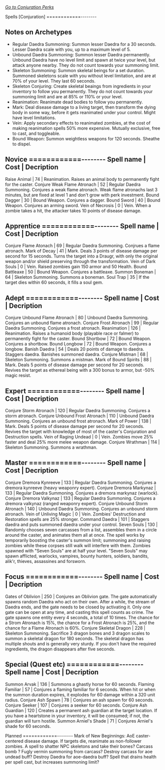 _[Go to Conjuration Perks](../conjuration.md)_

Spells [Conjuration]
============--------

Notes on Archetypes
--------------------

- Regular Daedra Summoning:	Summon lesser Daedra for a 30 seconds. Lesser Daedra scale with you, up to a maximum level of 5.
- Unbound Daedra Summoning:	Summon lesser Daedra permanently. Unbound Daedra have no level limit and spawn at twice your level, but attack anyone nearby. They do not count towards your summoning limit.
- Skeleton Summoning:		Summon skeletal beings for a set duration. Summoned skeletons scale with you without level limitation, and are at 70% of your level. They last 60 seconds.
- Skeleton Conjuring:		Create skeletal beaings from ingredients in your inventory to follow you permanently. They do not count towards your summoning limit and are at 85% or 110% or your level.
- Reanimation:				Reanimate dead bodies to follow you permanently.
- Mark:						Deal disease damage to a living target, then transform the dying body in some way, before it gets reanimated under your control. Might have level limitations.
- Vein:						Apply secondary effects to reanimated zombies, at the cost of making reanimation spells 50% more expensive. Mutually exclusive, free to cast, and toggleable.
- Bound Weapon:				Summon weightless weapons for 120 seconds. Sheathe to dispel.


Novice
============--------
Spell name 		|	Cost	|	Decription
------------------------------------------
Raise Animal				| 74	| Reanimation. Raises an animal body to permanently fight for the caster.
Conjure Weak Flame Atronach	| 52	| Regular Daedra Summoning. Conjures a weak flame atronach. Weak flame atronachs last 3 minutes, but are fixed at level 1 and don't grow with perk investment.
Bound Dagger				| 30	| Bound Weapon. Conjures a dagger.
Bound Sword					| 40	| Bound Weapon. Conjures an arming sword.
Vein of Necrosis			| 0		| Vein. When a zombie takes a hit, the attacker takes 10 points of disease damage.


Apprentice
============--------
Spell name 		|	Cost	|	Decription
------------------------------------------
Conjure Flame Atonach	| 69	| Regular Daedra Summoning. Conjrues a flame atronach.
Mark of Decay			| 41	| Mark. Deals 3 points of disease damage per second for 15 seconds. Turns the target into a Draugr, with only the original weapon and/or shield preserving through the transformation.
Vein of Dark Souls		| 0		| Vein. Raised zombies gain 150 armor and 50 Health.
Bound Battleaxe			| 50	| Bound Weapon. Conjures a battleaxe.
Summon Boneman			| 64	| Skeleton Summoning. Summons a boneman.
Soul Trap				| 35	| If the target dies within 60 seconds, it fills a soul gem.


Adept
============--------
Spell name 		|	Cost	|	Decription
------------------------------------------
Conjure Unbound Flame Atronach	| 80	| Unbound Daedra Summoning. Conjures an unbound flame atronach.
Conjure Frost Atronach			| 99	| Regular Daedra Summoning. Conjures a frost atronach.
Reanimation						| 126	| Reanimation. Raises a humanoid body (playable race or falmer) to permanently fight for the caster.
Bound Shortbow					| 72	| Bound Weapon. Conjures a shortbow.
Bound Longbow					| 72	| Bound Weapon. Conjures a longbow.
Banish Daedra					| 54	| Deals 20 points of damage to daedra. Staggers daedra. Banishes summoned daedra.
Conjure Mistman					| 68	| Skeleton Summoning. Summons a mistman.
Mark of Bound Spirits			| 88	| Mark. Deals 5 points of disease damage per second for 20 seconds. Revives the target as ethereal being with a 300 bonus to armor, but -50% magic resist.


Expert
============--------
Spell name 		|	Cost	|	Decription
------------------------------------------
Conjure Storm Atronach			| 120	| Regular Daedra Summoning. Conjures a storm atronach.
Conjure Unbound Frost Atronach	| 110	| Unbound Daedra Summoning. Conjures an unbound frost atronach.
Mark of Power					| 138	| Mark. Deals 5 points of disease damage per second for 20 seconds. Revives the target with knowledge of most of the caster's Conjuration and Destruction spells.
Vein of Raging Undead			| 0		| Vein. Zombies move 25% faster and deal 25% more melee weapon damage.
Conjure Wrathman				| 114	| Skeleton Summoning. Summons a wrathman.

Master
============--------
Spell name 		|	Cost	|	Decription
------------------------------------------
Conjure Dremora Kynreeve		| 133	| Regular Daedra Summoning. Conjures a dremora kynreeve (heavy weaponry expert). 
Conjure Dremora Markynaz		| 133	| Regular Daedra Summoning. Conjures a dremora markynaz (warlock).
Conjure Dremora Valkynaz		| 133	| Regular Daedra Summoning. Conjures a dremora valkynaz (ranged weaponry expert).
Conjure Unbound Storm Atronach	| 140	| Unbound Daedra Summoning.  Conjures an unbound storm atronach.
Vein of Unliving Magic			| 0		| Vein. Zombies' Destruction and Restoration spells are 25% stronger.
Command Daedra					| 101	| Staggers daedra and puts summoned daedra under your control.
Seven Souls						| 130	| Randomly chooses seven carcasses from a list, assembles them in a  circle around the caster, and animates them all at once. The spell works by temporarily boosting the caster's summon limit; summoning and raising zombies while these corpses still walk will interfere with them. Zombies spawned with "Seven Souls" are at half your level. "Seven Souls" may spawn afflicted, warlocks, vampires, bounty hunters, soldiers, bandits, alik'r, thieves, assassines and forsworn.

Focus
============--------
Spell name 		|	Cost	|	Decription
------------------------------------------
Gates of Oblivion		| 250	| Conjures an Oblivion gate. The gate automatically spawns random Daedra who act on their own. After a while, the stream of Daedra ends, and the gate needs to be closed by activating it. Only one gate can be open at any time, and casting this spell counts as crime. The gate spawns one entity every 4 seconds, a total of 10 times. The chance for a Strom Atronach is 15%, the chance for a Frost Atronach is 25%, and the chance for a Flame Atronach is 60%.
Conjure Skeletal Dragon	| 228	| Skeleton Summoning. Sacrifice 3 dragon bones and 3 dragon scales to summon a skeletal dragon for 180 seconds. The skeletal dragon has multiple shouts and is generally very sturdy. If you don't have the required ingredients, the dragon disappears after five seconds.

Special (Quest etc)
============--------
Spell name 		|	Cost	|	Decription
------------------------------------------
Summon Arvak			| 136	| Summons a ghastly horse for 60 seconds.
Flaming Familiar		| 57	| Conjures a flaming familiar for 6 seconds. When hit or when the summon duration expires, it explodes for 60 damage within a 320 unit radius.
Conjure Ash Spawn		| 78	| Conjures an ash spawn for 60 seconds.
Conjure Seeker			| 107	| Conjures a seeker for 60 seconds.
Conjure Ash Guardian	| 120	| Creates a permanent ash guardian at the target location. If you have a heartstone in your inventory, it will be consumed; if not, the guardian will turn hostile.
Summon Arniel's Shade	| 71	| Conjures Arniel's shade for 60 seconds.


Planned
============--------
Mark of New Beginnings: AoE caster-centered disease damage. If targets die, reanimate as non-follower zombies.
A spell to shatter NPC skeletons and take their bones?
Carcass bomb ?
Fugly vermin summoning from carcass?
Destroy carcass for aoe undead buff?
Destroy Daedra for aoe-daedra buff?
Spell that drains health per spell cast, but increases summoning limit?